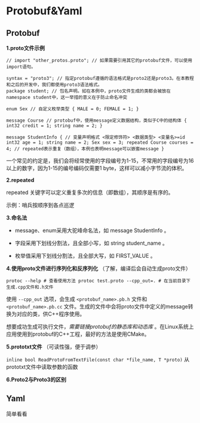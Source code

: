 # Protobuf&Yaml

## Protobuf ##

**1.proto文件示例** 

`// import "other_protos.proto"; // 如果需要引用其它的protobuf文件，可以使用import语句。` 

`syntax = "proto3"; // 指定protobuf遵循的语法格式是proto2还是proto3。在本教程和之后的开发中，我们都使用proto3语法格式。`  
`package student; // 包名声明。如在本例中，proto文件生成的类都会被放在namespace student中，这一举措的意义在于防止命名冲突 ` 

`enum Sex // 自定义枚举类型
{
    MALE = 0;
    FEMALE = 1;
}` 

`message Course // protobuf中，使用message定义数据结构，类似于C中的结构体
{
    int32 credit = 1;
    string name = 2;
}` 

`message StudentInfo
{
    // 变量声明格式 <限定修饰符> <数据类型> <变量名>=id
    int32 age = 1;
    string name = 2;
    Sex sex = 3;
    repeated Course courses = 4; // repeated表示重复（数组），本例也表明message可以嵌套message
}`  

一个常见的约定是，我们会将经常使用的字段编号为1-15，不常用的字段编号为16以上的数字，因为1-15的编号编码仅需要1 byte，这样可以减小字节流的体积。



**2.repeated** 

repeated 关键字可以定义重复多次的信息（即数组），其顺序是有序的。

示例：哨兵按顺序到各点巡逻



**3.命名法** 

- message、enum采用大驼峰命名法，如 message StudentInfo 。

- 字段采用下划线分割法，且全部小写，如 string student_name 。

- 枚举值采用下划线分割法，且全部大写，如 FIRST_VALUE 。

  

**4.使用proto文件进行序列化和反序列化** （了解，编译后会自动生成proto文件）

`protoc --help # 查看使用方法
protoc test.proto --cpp_out=. # 在当前目录下生成.cpp文件和.h文件` 

使用 `--cpp_out` 选项，会生成 `<protobuf_name>.pb.h` 文件和 `<protobuf_name>.pb.cc` 文件。生成的文件中会将proto文件中定义的message转换为对应的类，供C++程序使用。

想要成功生成可执行文件，*需要链接protobuf的静态库和动态库* 。在Linux系统上应用使用到protobuf的C++工程，最好的方法是使用CMake。



**5.prototxt文件** （可读性强，便于调参）

`inline bool ReadProtoFromTextFile(const char *file_name, T *proto)` 从prototxt文件中读取参数的函数

**6.Proto2与Proto3的区别**



## Yaml ##

简单看看





